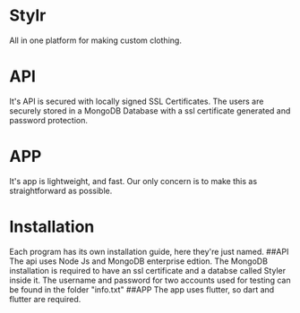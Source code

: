 # Stylr
All in one platform for making custom clothing.
# API
It's API is secured with locally signed SSL Certificates. The users are securely stored in a MongoDB Database with a ssl certificate generated and password protection.
# APP
It's app is lightweight, and fast. Our only concern is to make this as straightforward as possible.

# Installation
Each program has its own installation guide, here they're just named.
##API
The api uses Node Js and MongoDB enterprise edtion.
The MongoDB installation is required to have an ssl certificate and a databse called Styler inside it. The username and password for two accounts used for testing can be found in the folder "info.txt"
##APP
The app uses flutter, so dart and flutter are required.
